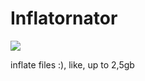 # Inflatornator
![](https://img.shields.io/badge/JAVA-orange?style=flat-square&logo=java&logoColor=black)

inflate files :), like, up to 2,5gb
